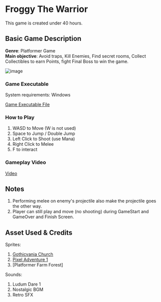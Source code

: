 # **Froggy The Warrior**
This game is created under 40 hours.  

## Basic Game Description

**Genre**: Platformer Game  
**Main objective**: Avoid traps, Kill Enemies, Find secret rooms, Collect Collectibles to earn Points, fight Final Boss to win the game.  

![image](https://github.com/50033-game-design-and-development/50033-midterm-partb-Stygian84/assets/91217091/ae7e6254-3a5f-4e4b-a503-c9cf30d099fe)

### Game Executable

System requirements: Windows  

[Game Executable File](https://drive.google.com/file/d/1sE9vbw3iC8_JjgDbO3kNxA_6-UKXQm8f/view?usp=sharing)

### How to Play

1. WASD to Move (W is not used)
2. Space to Jump / Double Jump
3. Left Click to Shoot (use Mana)
4. Right Click to Melee
5. F to interact

### Gameplay Video
[Video](https://youtu.be/ikF48N-eQj0)  

## Notes

1. Performing melee on enemy's projectile also make the projectile goes the other way.  
2. Player can still play and move (no shooting) during GameStart and GameOver and Finish Screen.  

## Asset Used & Credits

Sprites:  
1. [Gothicvania Church](https://assetstore.unity.com/packages/2d/characters/gothicvania-church-pack-147117)
2. [Pixel Adventure 1](https://assetstore.unity.com/packages/2d/characters/pixel-adventure-1-155360)
3. [Platformer Farm Forest]

Sounds:
1. Ludum Dare 1
2. Nostalgic BGM
3. Retro SFX

